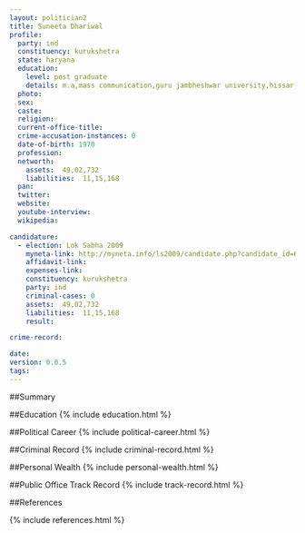 ```yaml
---
layout: politician2
title: Suneeta Dhariwal
profile: 
  party: ind
  constituency: kurukshetra
  state: haryana
  education: 
    level: post graduate
    details: m.a,mass communication,guru jambheshwar university,hissar-2002
  photo: 
  sex: 
  caste: 
  religion: 
  current-office-title: 
  crime-accusation-instances: 0
  date-of-birth: 1970
  profession: 
  networth: 
    assets:  49,02,732
    liabilities:  11,15,168
  pan: 
  twitter: 
  website: 
  youtube-interview: 
  wikipedia: 

candidature: 
  - election: Lok Sabha 2009
    myneta-link: http://myneta.info/ls2009/candidate.php?candidate_id=6520
    affidavit-link: 
    expenses-link: 
    constituency: kurukshetra 
    party: ind
    criminal-cases: 0
    assets:  49,02,732
    liabilities:  11,15,168
    result:  

crime-record: 

date: 
version: 0.0.5
tags: 
---
```

##Summary


##Education
{% include education.html %}


##Political Career
{% include political-career.html %}


##Criminal Record
{% include criminal-record.html %}


##Personal Wealth
{% include personal-wealth.html %}


##Public Office Track Record
{% include track-record.html %}


##References


{% include references.html %}